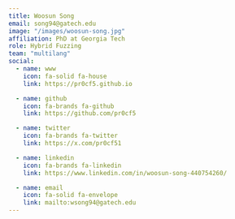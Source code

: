 ```yaml
---
title: Woosun Song 
email: song94@gatech.edu
image: "/images/woosun-song.jpg"
affiliation: PhD at Georgia Tech
role: Hybrid Fuzzing
team: "multilang"
social:
  - name: www
    icon: fa-solid fa-house
    link: https://pr0cf5.github.io 

  - name: github
    icon: fa-brands fa-github
    link: https://github.com/pr0cf5

  - name: twitter
    icon: fa-brands fa-twitter
    link: https://x.com/pr0cf51

  - name: linkedin
    icon: fa-brands fa-linkedin
    link: https://www.linkedin.com/in/woosun-song-440754260/

  - name: email
    icon: fa-solid fa-envelope
    link: mailto:wsong94@gatech.edu
---
```

